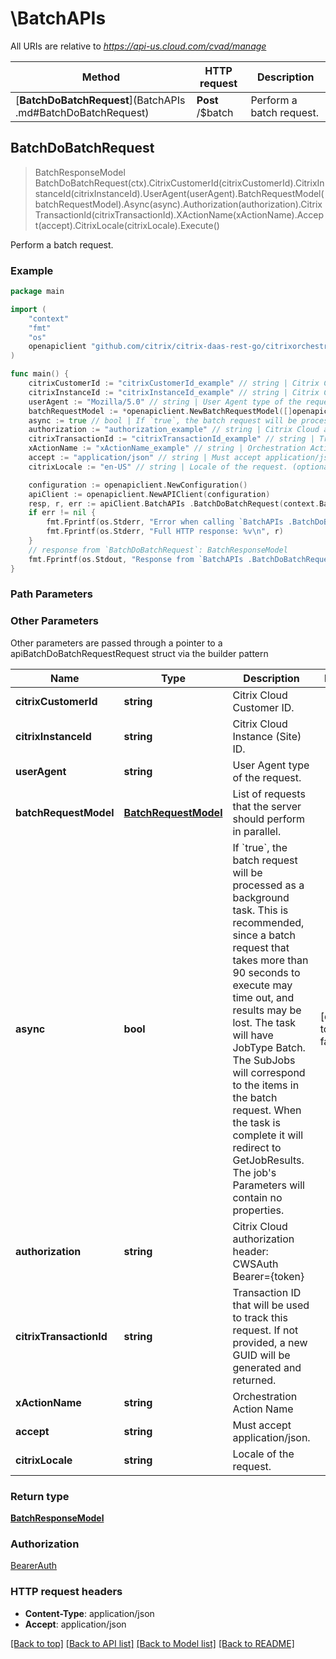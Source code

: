 # \BatchAPIs 

All URIs are relative to *https://api-us.cloud.com/cvad/manage*

Method | HTTP request | Description
------------- | ------------- | -------------
[**BatchDoBatchRequest**](BatchAPIs .md#BatchDoBatchRequest) | **Post** /$batch | Perform a batch request.



## BatchDoBatchRequest

> BatchResponseModel BatchDoBatchRequest(ctx).CitrixCustomerId(citrixCustomerId).CitrixInstanceId(citrixInstanceId).UserAgent(userAgent).BatchRequestModel(batchRequestModel).Async(async).Authorization(authorization).CitrixTransactionId(citrixTransactionId).XActionName(xActionName).Accept(accept).CitrixLocale(citrixLocale).Execute()

Perform a batch request.



### Example

```go
package main

import (
    "context"
    "fmt"
    "os"
    openapiclient "github.com/citrix/citrix-daas-rest-go/citrixorchestration"
)

func main() {
    citrixCustomerId := "citrixCustomerId_example" // string | Citrix Cloud Customer ID.
    citrixInstanceId := "citrixInstanceId_example" // string | Citrix Cloud Instance (Site) ID.
    userAgent := "Mozilla/5.0" // string | User Agent type of the request.
    batchRequestModel := *openapiclient.NewBatchRequestModel([]openapiclient.BatchRequestItemModel{*openapiclient.NewBatchRequestItemModel("For example, 0", "For example, /techpreview/me")}) // BatchRequestModel | List of requests that the server should perform in parallel.
    async := true // bool | If `true`, the batch request will be processed as a background task. This is recommended, since a batch request that takes more than 90 seconds to execute may time out, and results may be lost. The task will have JobType Batch. The SubJobs will correspond to the items in the batch request. When the task is complete it will redirect to GetJobResults. The job's Parameters will contain no properties.              (optional) (default to false)
    authorization := "authorization_example" // string | Citrix Cloud authorization header: CWSAuth Bearer={token} (optional)
    citrixTransactionId := "citrixTransactionId_example" // string | Transaction ID that will be used to track this request. If not provided, a new GUID will be generated and returned. (optional)
    xActionName := "xActionName_example" // string | Orchestration Action Name (optional)
    accept := "application/json" // string | Must accept application/json. (optional)
    citrixLocale := "en-US" // string | Locale of the request. (optional)

    configuration := openapiclient.NewConfiguration()
    apiClient := openapiclient.NewAPIClient(configuration)
    resp, r, err := apiClient.BatchAPIs .BatchDoBatchRequest(context.Background()).CitrixCustomerId(citrixCustomerId).CitrixInstanceId(citrixInstanceId).UserAgent(userAgent).BatchRequestModel(batchRequestModel).Async(async).Authorization(authorization).CitrixTransactionId(citrixTransactionId).XActionName(xActionName).Accept(accept).CitrixLocale(citrixLocale).Execute()
    if err != nil {
        fmt.Fprintf(os.Stderr, "Error when calling `BatchAPIs .BatchDoBatchRequest``: %v\n", err)
        fmt.Fprintf(os.Stderr, "Full HTTP response: %v\n", r)
    }
    // response from `BatchDoBatchRequest`: BatchResponseModel
    fmt.Fprintf(os.Stdout, "Response from `BatchAPIs .BatchDoBatchRequest`: %v\n", resp)
}
```

### Path Parameters



### Other Parameters

Other parameters are passed through a pointer to a apiBatchDoBatchRequestRequest struct via the builder pattern


Name | Type | Description  | Notes
------------- | ------------- | ------------- | -------------
 **citrixCustomerId** | **string** | Citrix Cloud Customer ID. | 
 **citrixInstanceId** | **string** | Citrix Cloud Instance (Site) ID. | 
 **userAgent** | **string** | User Agent type of the request. | 
 **batchRequestModel** | [**BatchRequestModel**](BatchRequestModel.md) | List of requests that the server should perform in parallel. | 
 **async** | **bool** | If &#x60;true&#x60;, the batch request will be processed as a background task. This is recommended, since a batch request that takes more than 90 seconds to execute may time out, and results may be lost. The task will have JobType Batch. The SubJobs will correspond to the items in the batch request. When the task is complete it will redirect to GetJobResults. The job&#39;s Parameters will contain no properties.              | [default to false]
 **authorization** | **string** | Citrix Cloud authorization header: CWSAuth Bearer&#x3D;{token} | 
 **citrixTransactionId** | **string** | Transaction ID that will be used to track this request. If not provided, a new GUID will be generated and returned. | 
 **xActionName** | **string** | Orchestration Action Name | 
 **accept** | **string** | Must accept application/json. | 
 **citrixLocale** | **string** | Locale of the request. | 

### Return type

[**BatchResponseModel**](BatchResponseModel.md)

### Authorization

[BearerAuth](../README.md#BearerAuth)

### HTTP request headers

- **Content-Type**: application/json
- **Accept**: application/json

[[Back to top]](#) [[Back to API list]](../README.md#documentation-for-api-endpoints)
[[Back to Model list]](../README.md#documentation-for-models)
[[Back to README]](../README.md)

